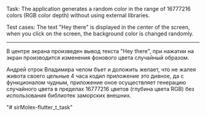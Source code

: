 Task: The application generates a random color in the range of 16777216 colors (RGB color depth)
without using external libraries.

Test cases: The text "Hey there" is displayed in the center of the screen, when you click on the
screen, the background color is changed randomly.


___________________________________________________________________________

В центре экрана произведен вывод текста "Hey there", при нажатии на экран производится изменения
фонового цвета случайный образом.

Андрей отрок Владимира челом бъет и доложить желает, что не жалея живота своего цельные 4 часа кодил
приложение это дивное, да с функционалом чудным, приложение оное осуществляет генерацию случайного
цвета в пределах 16777216 цветов (глубина цвета RGB) без использования библиотек заморских внешних.

"# sirMolex-flutter_t_task" 
